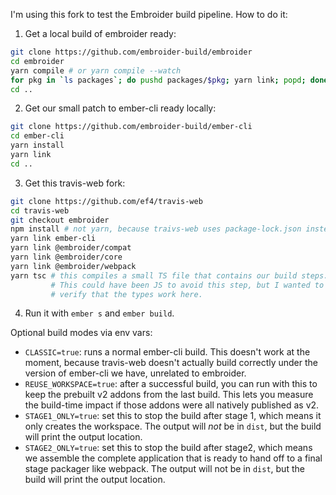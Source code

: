 I'm using this fork to test the Embroider build pipeline. How to do it:

1. Get a local build of embroider ready:

```bash
git clone https://github.com/embroider-build/embroider
cd embroider
yarn compile # or yarn compile --watch
for pkg in `ls packages`; do pushd packages/$pkg; yarn link; popd; done
cd ..
```

2. Get our small patch to ember-cli ready locally:
```bash
git clone https://github.com/embroider-build/ember-cli
cd ember-cli
yarn install
yarn link
cd ..
```

3. Get this travis-web fork:
```bash
git clone https://github.com/ef4/travis-web
cd travis-web
git checkout embroider
npm install # not yarn, because traivs-web uses package-lock.json instead
yarn link ember-cli
yarn link @embroider/compat
yarn link @embroider/core
yarn link @embroider/webpack
yarn tsc # this compiles a small TS file that contains our build steps.
         # This could have been JS to avoid this step, but I wanted to
         # verify that the types work here.
```

4. Run it with `ember s` and `ember build`.

Optional build modes via env vars:

- `CLASSIC=true`: runs a normal ember-cli build. This doesn't work at the moment, because travis-web doesn't actually build correctly under the version of ember-cli we have, unrelated to embroider.
- `REUSE_WORKSPACE=true`: after a successful build, you can run with this to keep the prebuilt v2 addons from the last build. This lets you measure the build-time impact if those addons were all natively published as v2.
- `STAGE1_ONLY=true`: set this to stop the build after stage 1, which means it only creates the workspace. The output will _not_ be in `dist`, but the build will print the output location.
- `STAGE2_ONLY=true`: set this to stop the build after stage2, which means we assemble the complete application that is ready to hand off to a final stage packager like webpack. The output will not be in `dist`, but the build will print the output location.

